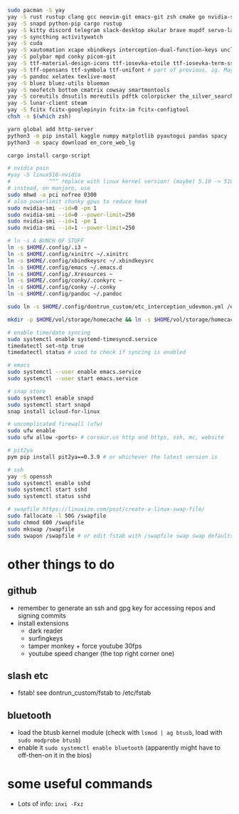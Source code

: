 ```sh
sudo pacman -S yay
yay -S rust rustup clang gcc neovim-git emacs-git zsh cmake go nvidia-settings tk certbot ispell aspell 
yay -S snapd python-pip cargo rustup
yay -S kitty discord telegram slack-desktop okular brave mupdf servo-latest
yay -S syncthing activitywatch 
yay -S cuda
yay -S xautomation xcape xbindkeys interception-dual-function-keys unclutter
yay -S polybar mpd conky picom-git
yay -S ttf-material-design-icons ttf-iosevka-etoile ttf-iosevka-term-ss12 ttf-iosevka-aile
yay -S tff-opensans ttf-symbola ttf-unifont # part of previous, ig. May have to import keys manually: https://unix.stackexchange.com/a/617320
yay -S pandoc xelatex texlive-most
yay -S bluez bluez-utils blueman
yay -S neofetch bottom cmatrix cowsay smartmontools
yay -S coreutils dnsutils moreutils pdftk colorpicker the_silver_searcher fd hyperfine wget tree ffmpeg fzf unzip xclip tig bat jq entr xorg-xev zoxide lsd dust duf gping ngrok rm-improved flameshot pv
yay -S lunar-client steam
yay -S fcitx fcitx-googlepinyin fcitx-im fcitx-configtool
chsh -s $(which zsh)

yarn global add http-server
python3 -m pip install kaggle numpy matplotlib pyautogui pandas spacy
python3 -m spacy download en_core_web_lg

cargo install cargo-script

# nvidia pain
#yay -S linux510-nvidia
#            ^^^ replace with linux kernel version! (maybe) 5.10 -> 510 DOESNT WORK
# instead, on manjaro, use
sudo mhwd -a pci nofree 0300
# also powerlimit chunky gpus to reduce heat
sudo nvidia-smi --id=0 -pm 1
sudo nvidia-smi --id=0 --power-limit=250
sudo nvidia-smi --id=1 -pm 1
sudo nvidia-smi --id=1 --power-limit=250

# ln -s A BUNCH OF STUFF
ln -s $HOME/.config/.i3 ~
ln -s $HOME/.config/xinitrc ~/.xinitrc
ln -s $HOME/.config/xbindkeysrc ~/.xbindkeysrc
ln -s $HOME/.config/emacs ~/.emacs.d
ln -s $HOME/.config/.Xresources ~
ln -s $HOME/.config/conky/.conkyrc ~
ln -s $HOME/.config/conky ~/.conky
ln -s $HOME/.config/pandoc ~/.pandoc

sudo ln -s $HOME/.config/dontrun_custom/etc_interception_udevmon.yml /etc/interception/udevmon.yaml

mkdir -p $HOME/vol/storage/homecache && ln -s $HOME/vol/storage/homecache/ ~/.cache

# enable time/date syncing
sudo systemctl enable systemd-timesyncd.service
timedatectl set-ntp true
timedatectl status # used to check if syncing is enabled

# emacs
sudo systemctl --user enable emacs.service
sudo systemctl --user start emacs.service

# snap store
sudo systemctl enable snapd
sudo systemctl start snapd
snap install icloud-for-linux

# uncomplicated firewall (ufw)
sudo ufw enable
sudo ufw allow <ports> # corsaur.us http and https, ssh, mc, website

# pit2ya
pym pip install pit2ya==0.3.9 # or whichever the latest version is

# ssh 
yay -S openssh
sudo systemctl enable sshd 
sudo systemctl start sshd
sudo systemctl status sshd

# swapfile https://linuxize.com/post/create-a-linux-swap-file/
sudo fallocate -l 50G /swapfile
sudo chmod 600 /swapfile
sudo mkswap /swapfile
sudo swapon /swapfile # or edit fstab with /swapfile swap swap defaults 0 0
```

# other things to do
## github
- remember to generate an ssh and gpg key for accessing repos and signing commits
- install extensions
    - dark reader
    - surfingkeys
    - tamper monkey + force youtube 30fps
    - youtube speed changer (the top right corner one)

## slash etc
- fstab! see dontrun_custom/fstab to /etc/fstab

## bluetooth
- load the btusb kernel module (check with `lsmod | ag btusb`, load with `sudo modprobe btusb`)
- enable it `sudo systemctl enable bluetooth` (apparently might have to off-then-on it in the bios)

# some useful commands
- Lots of info: `inxi -Fxz`
